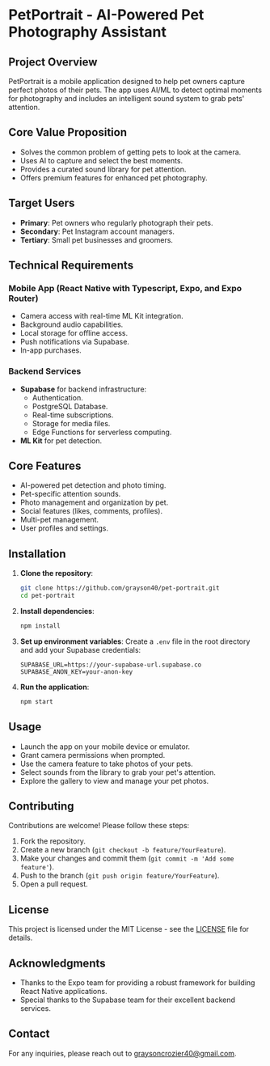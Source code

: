 # PetPortrait - AI-Powered Pet Photography Assistant

## Project Overview
PetPortrait is a mobile application designed to help pet owners capture perfect photos of their pets. The app uses AI/ML to detect optimal moments for photography and includes an intelligent sound system to grab pets' attention.

## Core Value Proposition
- Solves the common problem of getting pets to look at the camera.
- Uses AI to capture and select the best moments.
- Provides a curated sound library for pet attention.
- Offers premium features for enhanced pet photography.

## Target Users
- **Primary**: Pet owners who regularly photograph their pets.
- **Secondary**: Pet Instagram account managers.
- **Tertiary**: Small pet businesses and groomers.

## Technical Requirements

### Mobile App (React Native with Typescript, Expo, and Expo Router)
- Camera access with real-time ML Kit integration.
- Background audio capabilities.
- Local storage for offline access.
- Push notifications via Supabase.
- In-app purchases.

### Backend Services
- **Supabase** for backend infrastructure:
  - Authentication.
  - PostgreSQL Database.
  - Real-time subscriptions.
  - Storage for media files.
  - Edge Functions for serverless computing.
- **ML Kit** for pet detection.

## Core Features
- AI-powered pet detection and photo timing.
- Pet-specific attention sounds.
- Photo management and organization by pet.
- Social features (likes, comments, profiles).
- Multi-pet management.
- User profiles and settings.

## Installation

1. **Clone the repository**:
   ```bash
   git clone https://github.com/grayson40/pet-portrait.git
   cd pet-portrait
   ```

2. **Install dependencies**:
   ```bash
   npm install
   ```

3. **Set up environment variables**:
   Create a `.env` file in the root directory and add your Supabase credentials:
   ```plaintext
   SUPABASE_URL=https://your-supabase-url.supabase.co
   SUPABASE_ANON_KEY=your-anon-key
   ```

4. **Run the application**:
   ```bash
   npm start
   ```

## Usage
- Launch the app on your mobile device or emulator.
- Grant camera permissions when prompted.
- Use the camera feature to take photos of your pets.
- Select sounds from the library to grab your pet's attention.
- Explore the gallery to view and manage your pet photos.

## Contributing
Contributions are welcome! Please follow these steps:
1. Fork the repository.
2. Create a new branch (`git checkout -b feature/YourFeature`).
3. Make your changes and commit them (`git commit -m 'Add some feature'`).
4. Push to the branch (`git push origin feature/YourFeature`).
5. Open a pull request.

## License
This project is licensed under the MIT License - see the [LICENSE](LICENSE) file for details.

## Acknowledgments
- Thanks to the Expo team for providing a robust framework for building React Native applications.
- Special thanks to the Supabase team for their excellent backend services.

## Contact
For any inquiries, please reach out to [graysoncrozier40@gmail.com](mailto:graysoncrozier40@gmail.com).
